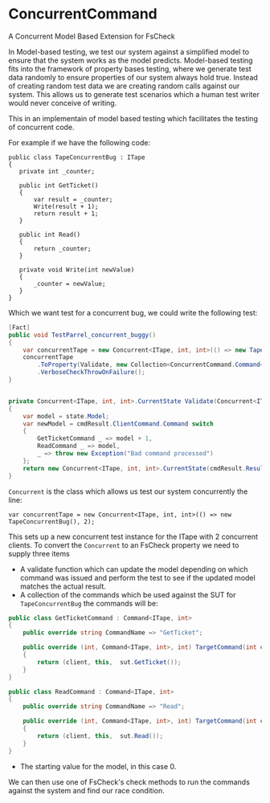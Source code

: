 # ConcurrentCommand
A Concurrent Model Based Extension for FsCheck

In Model-based testing, we test our system against a simplified model to ensure that the system works as the model predicts. Model-based testing fits into the framework of property bases testing, where we generate test data randomly to ensure properties of our system always hold true.  Instead of creating random test data we are creating random calls against our system. This allows us to generate test scenarios which a human test writer would never conceive of writing. 

This in an implementain of model based testing which facilitates the testing of concurrent code.

For example if we have the following code:

 ```CSharp
public class TapeConcurrentBug : ITape
{
    private int _counter;

    public int GetTicket()
    {
        var result = _counter;
        Write(result + 1);
        return result + 1;
    }

    public int Read()
    {
        return _counter;
    }

    private void Write(int newValue)
    {
        _counter = newValue;
    }
}
 ```

 Which we want test for a concurrent bug, we could write the following test:


```C#
[Fact]
public void TestParrel_concurrent_buggy()
{
    var concurrentTape = new Concurrent<ITape, int, int>(() => new TapeConcurrentBug(), 2);
    concurrentTape
        .ToProperty(Validate, new Collection<ConcurrentCommand.Command<ITape, int>> { new GetTicketCommand(), new ReadCommand() }, 0)
        .VerboseCheckThrowOnFailure();
}


private Concurrent<ITape, int, int>.CurrentState Validate(Concurrent<ITape, int, int>.CommandResult cmdResult, Concurrent<ITape, int, int>.CurrentState state)
{
    var model = state.Model;
    var newModel = cmdResult.ClientCommand.Command switch
    {
        GetTicketCommand _ => model + 1,
        ReadCommand _ => model,
        _ => throw new Exception("Bad command processed")
    };
    return new Concurrent<ITape, int, int>.CurrentState(cmdResult.Result == newModel, newModel);
}
```

```Concurrent``` is the class which allows us test our system concurrently the line:

```var concurrentTape = new Concurrent<ITape, int, int>(() => new TapeConcurrentBug(), 2);```

This sets up a new concurrent test instance for the ITape with 2 concurrent clients. To convert the ```Concurrent``` to an FsCheck property we need to supply three items

* A validate function which can update the model depending on which command was issued and perform the test to see if the updated model matches the actual result. 
* A collection of the commands which be used against the SUT for ```TapeConcurrentBug``` the commands will be:

```C#
public class GetTicketCommand : Command<ITape, int>
{
    public override string CommandName => "GetTicket";

    public override (int, Command<ITape, int>, int) TargetCommand(int client, ITape sut)
    {
        return (client, this,  sut.GetTicket());
    }
}

public class ReadCommand : Command<ITape, int>
{
    public override string CommandName => "Read";

    public override (int, Command<ITape, int>, int) TargetCommand(int client, ITape sut)
    {
        return (client, this,  sut.Read());
    }
}
```

* The starting value for the model, in this case 0.

We can then use one of FsCheck's check methods to run the commands against the system and find our race condition.



 